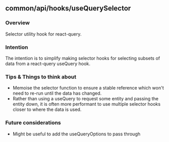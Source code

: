 ## common/api/hooks/useQuerySelector

### Overview

Selector utility hook for react-query.

### Intention

The intention is to simplify making selector hooks for selecting subsets of data from a react-query useQuery hook.

### Tips & Things to think about

- Memoise the selector function to ensure a stable reference which won't need to re-run until the data has changed.
- Rather than using a useQuery to request some entity and passing the entity down, it is often more performant to use multiple selector hooks closer to where the data is used.

### Future considerations

- Might be useful to add the useQueryOptions to pass through
